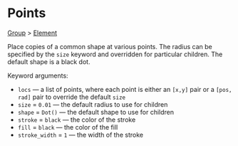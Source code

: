 # Points

[Group](/docs/group) > [Element](/docs/element)

Place copies of a common shape at various points. The radius can be specified by the `size` keyword and overridden for particular children. The default shape is a black dot.

Keyword arguments:
- `locs` — a list of points, where each point is either an `[x,y]` pair or a `[pos, rad]` pair to override the default `size`
- `size` = `0.01` — the default radius to use for children
- `shape` = `Dot()` — the default shape to use for children
- `stroke` = `black` — the color of the stroke
- `fill` = `black` — the color of the fill
- `stroke_width` = `1` — the width of the stroke
